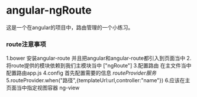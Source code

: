 # angular-ngRoute
这是一个在angular的项目中，路由管理的一个小练习。

### route注意事项

1.bower 安装angular-route 并且把angular和angular-route都引入到页面当中
2.将route提供的模块依赖到我们主模块当中 ["ngRoute"]
3.配置路由 在主文件当中配置路由app.js
4.config 首先配置需要的信息 $routeProvider服务
5.$routeProvider.when("路径",{templateUrl:url,controller:"name"})
6.应该在主页面当中指定视图容器 ng-view
